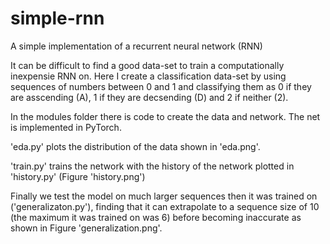 # simple-rnn
A simple implementation of a recurrent neural network (RNN)

It can be difficult to find a good data-set to train a computationally inexpensie RNN on. 
Here I create a classification data-set by using sequences of numbers between 0 and 1 and classifying them as
0 if they are asscending (A), 1 if they are decsending (D) and 2 if neither (2).

In the modules folder there is code to create the data and network. The net is implemented in PyTorch.

'eda.py' plots the distribution of the data shown in 'eda.png'.

'train.py' trains the network with the history of the network plotted in 'history.py' (Figure 'history.png')

Finally we test the model on much larger sequences then it was trained on ('generalizaton.py'), finding that it can extrapolate to a sequence size of 10 
(the maximum it was trained on was 6) before becoming inaccurate as shown in Figure 'generalization.png'.
